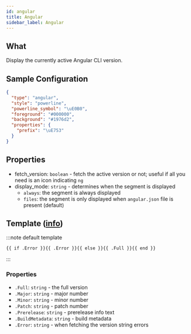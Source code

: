 ```yaml
---
id: angular
title: Angular
sidebar_label: Angular
---
```


## What

Display the currently active Angular CLI version.

## Sample Configuration

```json
{
  "type": "angular",
  "style": "powerline",
  "powerline_symbol": "\uE0B0",
  "foreground": "#000000",
  "background": "#1976d2",
  "properties": {
    "prefix": "\uE753"
  }
}
```

## Properties

- fetch_version: `boolean` - fetch the active version or not; useful if all you need is an icon indicating `ng`
- display_mode: `string` - determines when the segment is displayed
  - `always`: the segment is always displayed
  - `files`: the segment is only displayed when `angular.json` file is present (default)

## Template ([info][templates])

:::note default template

``` template
{{ if .Error }}{{ .Error }}{{ else }}{{ .Full }}{{ end }}
```

:::

### Properties

- `.Full`: `string` - the full version
- `.Major`: `string` - major number
- `.Minor`: `string` - minor number
- `.Patch`: `string` - patch number
- `.Prerelease`: `string` - prerelease info text
- `.BuildMetadata`: `string` - build metadata
- `.Error`: `string` - when fetching the version string errors

[templates]: /docs/config-templates

